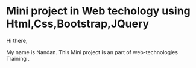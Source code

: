 # Mini project in Web techology using Html,Css,Bootstrap,JQuery

Hi there,

 My name is Nandan.
 This Mini project is an part of web-technologies Training   .
 

